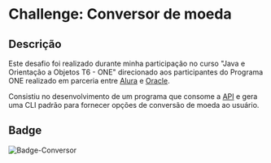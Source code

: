 # Challenge: Conversor de moeda

## Descrição

Este desafio foi realizado durante minha participação no curso "Java e Orientação a Objetos T6 - ONE" direcionado aos participantes do Programa ONE realizado em parceria entre [Alura](https://www.alura.com.br) e [Oracle](https://www.oracle.com/br/education/oracle-next-education/).

Consistiu no desenvolvimento de um programa que consome a [API](https://www.exchangerate-api.com) e gera uma CLI padrão para fornecer opções de conversão de moeda ao usuário.

## Badge

![Badge-Conversor](https://github.com/pvRosendo/challenge-conversor-ONE/assets/111819809/ad71de18-b6c3-4c68-a418-bed60eda82e5)
